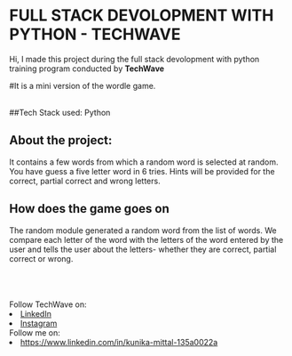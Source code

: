 # FULL STACK DEVOLOPMENT WITH PYTHON - TECHWAVE

Hi, I made this project during the full stack devolopment with python training program conducted by <b>TechWave</b>


#It is a mini version of the wordle game.

<br>
##Tech Stack used:
Python

## About the project:
It contains a few words from which a random word is selected at random. You have guess a five letter word in 6 tries. Hints will be provided for the correct, partial correct and wrong letters.

## How does the game goes on
The random module generated a random word from the list of words. We compare each letter of the word with the letters of the word entered by the user and tells the user about the letters- whether they are correct, partial correct or wrong.

</br>

<br>
<br>
Follow TechWave on: 
<li><a href="https://www.linkedin.com/company/techwave-courses/">LinkedIn</a>
<li><a href="https://www.instagram.com/techwave.courses/">Instagram</a>
<br>
Follow me on: 
<li><a href="">https://www.linkedin.com/in/kunika-mittal-135a0022a</a>





